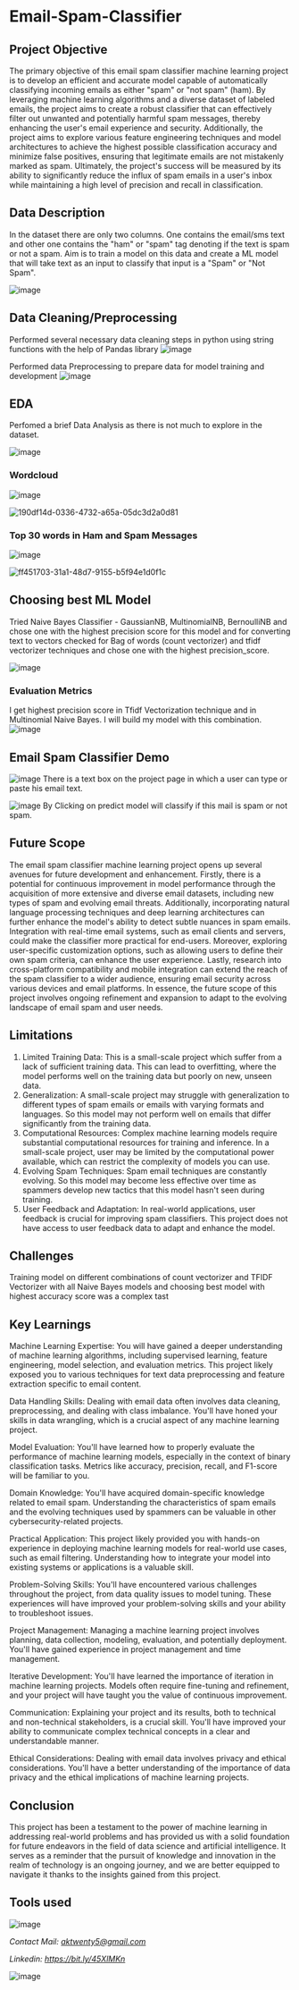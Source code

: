 # Email-Spam-Classifier

## Project Objective

The primary objective of this email spam classifier machine learning project is to develop an efficient and accurate model capable of automatically classifying incoming emails as either "spam" or "not spam" (ham). By leveraging machine learning algorithms and a diverse dataset of labeled emails, the project aims to create a robust classifier that can effectively filter out unwanted and potentially harmful spam messages, thereby enhancing the user's email experience and security. Additionally, the project aims to explore various feature engineering techniques and model architectures to achieve the highest possible classification accuracy and minimize false positives, ensuring that legitimate emails are not mistakenly marked as spam. Ultimately, the project's success will be measured by its ability to significantly reduce the influx of spam emails in a user's inbox while maintaining a high level of precision and recall in classification.

## Data Description

In the dataset there are only two columns. One contains the email/sms text and other one contains the "ham" or "spam" tag denoting if the text is spam or not a spam.
Aim is to train a model on this data and create a ML model that will take text as an input to classify that input is a "Spam" or "Not Spam".

![image](https://github.com/anmolkumarfromspn/Email-Spam-Classifier-using-Machine-Learning/assets/128449996/3ea55fed-e350-4680-bf8b-d249be078eeb)

## Data Cleaning/Preprocessing

Performed several necessary data cleaning steps in python using string functions with the help of Pandas library
![image](https://github.com/anmolkumarfromspn/Email-Spam-Classifier-using-Machine-Learning/assets/128449996/98e21eb3-94d6-472c-a643-205f0e5e8bb4)

Performed data Preprocessing to prepare data for model training and development
![image](https://github.com/anmolkumarfromspn/Email-Spam-Classifier-using-Machine-Learning/assets/128449996/7487f6af-6bd4-4362-86e8-2ffc2f915848)

## EDA

Perfomed a brief Data Analysis as there is not much to explore in the dataset.

![image](https://github.com/anmolkumarfromspn/Email-Spam-Classifier-using-Machine-Learning/assets/128449996/76b143a3-d1cf-4757-a2c7-d90c3422978a)

### Wordcloud

![image](https://github.com/anmolkumarfromspn/Email-Spam-Classifier-using-Machine-Learning/assets/128449996/f16b653e-4cab-4ddb-b48e-5040e045e559)

![190df14d-0336-4732-a65a-05dc3d2a0d81](https://github.com/anmolkumarfromspn/Email-Spam-Classifier-using-Machine-Learning/assets/128449996/25290473-e77d-4369-b57d-1eb7422ce070)

### Top 30 words in Ham and Spam Messages

![image](https://github.com/anmolkumarfromspn/Email-Spam-Classifier-using-Machine-Learning/assets/128449996/907efe64-a14d-4041-bb7c-0a9b5a01c152)

![ff451703-31a1-48d7-9155-b5f94e1d0f1c](https://github.com/anmolkumarfromspn/Email-Spam-Classifier-using-Machine-Learning/assets/128449996/541c50a4-7af6-4cd2-addb-65582cd08281)

## Choosing best ML Model

Tried Naive Bayes Classifier - GaussianNB, MultinomialNB, BernoulliNB and chose one with the highest precision score for this model 
and for converting text to vectors checked for Bag of words (count vectorizer) and tfidf vectorizer techniques and chose one with the highest precision_score.

![image](https://github.com/anmolkumarfromspn/Email-Spam-Classifier-using-Machine-Learning/assets/128449996/21bb9f70-91a0-463c-8cdf-b69e97e26579)

### Evaluation Metrics

I get highest precision score in Tfidf Vectorization technique and in Multinomial Naive Bayes. I will build my model with this combination.
![image](https://github.com/anmolkumarfromspn/Email-Spam-Classifier-using-Machine-Learning/assets/128449996/c92ab07c-507e-4958-aba7-2606a36d5c5d)

## Email Spam Classifier Demo

![image](https://github.com/anmolkumarfromspn/Email-Spam-Classifier-using-Machine-Learning/assets/128449996/15775101-55e8-4897-900f-d5d6ea933548)
There is a text box on the project page in which a user can type or paste his email text.

![image](https://github.com/anmolkumarfromspn/Email-Spam-Classifier-using-Machine-Learning/assets/128449996/11226571-f20f-4577-823d-57b400821f67)
By Clicking on predict model will classify if this mail is spam or not spam.

## Future Scope

The email spam classifier machine learning project opens up several avenues for future development and enhancement. Firstly, there is a potential for continuous improvement in model performance through the acquisition of more extensive and diverse email datasets, including new types of spam and evolving email threats. Additionally, incorporating natural language processing techniques and deep learning architectures can further enhance the model's ability to detect subtle nuances in spam emails. Integration with real-time email systems, such as email clients and servers, could make the classifier more practical for end-users. Moreover, exploring user-specific customization options, such as allowing users to define their own spam criteria, can enhance the user experience. Lastly, research into cross-platform compatibility and mobile integration can extend the reach of the spam classifier to a wider audience, ensuring email security across various devices and email platforms. In essence, the future scope of this project involves ongoing refinement and expansion to adapt to the evolving landscape of email spam and user needs.

## Limitations

1. Limited Training Data: This is a small-scale project which suffer from a lack of sufficient training data. This can lead to overfitting, where the model performs well on the training data but poorly on new, unseen data.
2. Generalization: A small-scale project may struggle with generalization to different types of spam emails or emails with varying formats and languages. So this model may not perform well on emails that differ significantly from the training data.
3. Computational Resources: Complex machine learning models require substantial computational resources for training and inference. In a small-scale project, user may be limited by the computational power available, which can restrict the complexity of models you can use.
4. Evolving Spam Techniques: Spam email techniques are constantly evolving. So this model may become less effective over time as spammers develop new tactics that this model hasn't seen during training.
5. User Feedback and Adaptation: In real-world applications, user feedback is crucial for improving spam classifiers. This project does not have access to user feedback data to adapt and enhance the model.

## Challenges

Training model on different combinations of count vectorizer and TFIDF Vectorizer with all Naive Bayes models and choosing best model with highest accuracy score was a complex tast 

## Key Learnings

Machine Learning Expertise: You will have gained a deeper understanding of machine learning algorithms, including supervised learning, feature engineering, model selection, and evaluation metrics. This project likely exposed you to various techniques for text data preprocessing and feature extraction specific to email content.

Data Handling Skills: Dealing with email data often involves data cleaning, preprocessing, and dealing with class imbalance. You'll have honed your skills in data wrangling, which is a crucial aspect of any machine learning project.

Model Evaluation: You'll have learned how to properly evaluate the performance of machine learning models, especially in the context of binary classification tasks. Metrics like accuracy, precision, recall, and F1-score will be familiar to you.

Domain Knowledge: You'll have acquired domain-specific knowledge related to email spam. Understanding the characteristics of spam emails and the evolving techniques used by spammers can be valuable in other cybersecurity-related projects.

Practical Application: This project likely provided you with hands-on experience in deploying machine learning models for real-world use cases, such as email filtering. Understanding how to integrate your model into existing systems or applications is a valuable skill.

Problem-Solving Skills: You'll have encountered various challenges throughout the project, from data quality issues to model tuning. These experiences will have improved your problem-solving skills and your ability to troubleshoot issues.

Project Management: Managing a machine learning project involves planning, data collection, modeling, evaluation, and potentially deployment. You'll have gained experience in project management and time management.

Iterative Development: You'll have learned the importance of iteration in machine learning projects. Models often require fine-tuning and refinement, and your project will have taught you the value of continuous improvement.

Communication: Explaining your project and its results, both to technical and non-technical stakeholders, is a crucial skill. You'll have improved your ability to communicate complex technical concepts in a clear and understandable manner.

Ethical Considerations: Dealing with email data involves privacy and ethical considerations. You'll have a better understanding of the importance of data privacy and the ethical implications of machine learning projects.

## Conclusion

This project has been a testament to the power of machine learning in addressing real-world problems and has provided us with a solid foundation for future endeavors in the field of data science and artificial intelligence. It serves as a reminder that the pursuit of knowledge and innovation in the realm of technology is an ongoing journey, and we are better equipped to navigate it thanks to the insights gained from this project.

## Tools used

![image](https://github.com/anmolkumarfromspn/Instahyre-Job-Analytics-Job-Finder/assets/128449996/541d02e0-3d09-4070-825d-f799e6367866)

*Contact Mail: aktwenty5@gmail.com*

*Linkedin: https://bit.ly/45XlMKn*

![image](https://github.com/anmolkumarfromspn/Christmas-Sales-Analysis/assets/128449996/58a5eea1-07ac-459c-bd55-e5748181530b)







